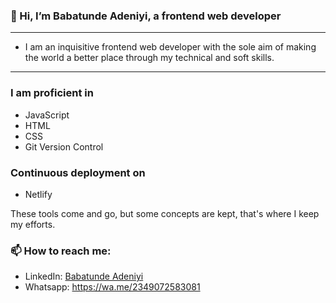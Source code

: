 ### 👋 Hi, I’m Babatunde Adeniyi, a frontend web developer 
---
- I am an inquisitive frontend web developer with the sole aim of making the world a better place through my technical and soft skills.
---

### I am proficient in

- JavaScript
- HTML
- CSS
- Git Version Control

### Continuous deployment on

- Netlify

These tools come and go, but some concepts are kept, that's where I keep my efforts.

### 📫 How to reach me:
- LinkedIn: [Babatunde Adeniyi](https://www.linkedin.com/in/babatundeadeniyi/)
- Whatsapp: <https://wa.me/2349072583081>

